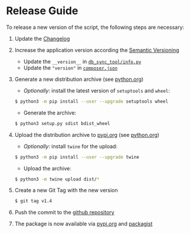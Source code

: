 # Release Guide

To release a new version of the script, the following steps are necessary:

1. Update the [Changelog](../CHANGELOG.md)
2. Increase the application version according the [Semantic Versioning](https://semver.org/spec/v2.0.0.html)
   
    - Update the `__version__` in [`db_sync_tool/info.py`](../db_sync_tool/info.py)
    - Update the `"version"` in [`composer.json`](../composer.json)
3. Generate a new distribution archive (see [python.org](https://packaging.python.org/tutorials/packaging-projects/#generating-distribution-archives))
   
    - _Optionally_: install the latest version of `setuptools` and `wheel`:
    ```bash
    $ python3 -m pip install --user --upgrade setuptools wheel 
   ```
   - Generate the archive:
    ```bash
    $ python3 setup.py sdist bdist_wheel 
   ```
4. Upload the distribution archive to [pypi.org](https://pypi.org/) (see [python.org](https://packaging.python.org/tutorials/packaging-projects/#uploading-the-distribution-archives))
   
    - _Optionally_: install `twine` for the upload:
    ```bash
    $ python3 -m pip install --user --upgrade twine 
   ```
   - Upload the archive:
    ```bash
    $ python3 -m twine upload dist/*
   ```
5. Create a new Git Tag with the new version
   
    ```bash
    $ git tag v1.4
   ```
6. Push the commit to the [github repository](https://github.com/jackd248/db-sync-tool)
7. The package is now available via [pypi.org](https://pypi.org/project/db-sync-tool-kmi/) and [packagist](https://packagist.org/packages/kmi/db-sync-tool)